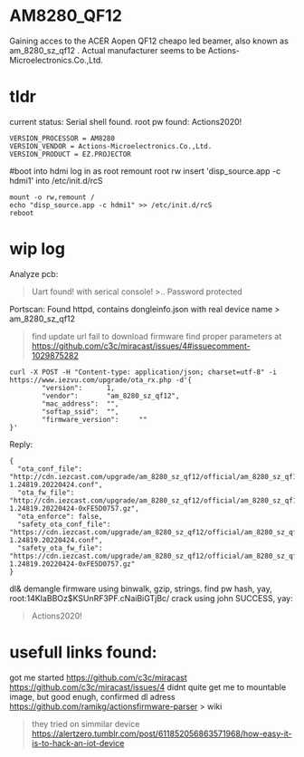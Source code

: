 # AM8280_QF12
Gaining acces to the ACER Aopen QF12 cheapo led beamer, also known as am_8280_sz_qf12 .
Actual manufacturer seems to be Actions-Microelectronics.Co.,Ltd. 

# tldr
current status: Serial shell found. root pw found: Actions2020!
```
VERSION_PROCESSOR = AM8280
VERSION_VENDOR = Actions-Microelectronics.Co.,Ltd.
VERSION_PRODUCT = EZ.PROJECTOR
```

#boot into hdmi
log in as root
remount root rw
insert 'disp_source.app -c hdmi1'  into  /etc/init.d/rcS
```
mount -o rw,remount / 
echo "disp_source.app -c hdmi1" >> /etc/init.d/rcS
reboot
```

# wip log
Analyze pcb:
> Uart found!
  >with serical console!
    >.. Password protected

Portscan:
Found httpd, contains dongleinfo.json with real device name > am_8280_sz_qf12
> find update url
> fail to download firmware
> find proper parameters at https://github.com/c3c/miracast/issues/4#issuecomment-1029875282
```
curl -X POST -H "Content-type: application/json; charset=utf-8" -i https://www.iezvu.com/upgrade/ota_rx.php -d'{
        "version":      1,
        "vendor":       "am_8280_sz_qf12",
        "mac_address":  "",
        "softap_ssid":  "",
        "firmware_version":     ""
}'
```

Reply:
```
{
  "ota_conf_file": "http://cdn.iezcast.com/upgrade/am_8280_sz_qf12/official/am_8280_sz_qf12_official-1.24819.20220424.conf",
  "ota_fw_file": "http://cdn.iezcast.com/upgrade/am_8280_sz_qf12/official/am_8280_sz_qf12_official-1.24819.20220424-0xFE5D0757.gz",
  "ota_enforce": false,
  "safety_ota_conf_file": "https://cdn.iezcast.com/upgrade/am_8280_sz_qf12/official/am_8280_sz_qf12_official-1.24819.20220424.conf",
  "safety_ota_fw_file": "https://cdn.iezcast.com/upgrade/am_8280_sz_qf12/official/am_8280_sz_qf12_official-1.24819.20220424-0xFE5D0757.gz"
}
```

dl& demangle firmware using binwalk, gzip, strings.
find pw hash, yay, root:$1$4KIaBBOz$KSUnRF3PF.cNaiBiGTjBc/
crack using john 
SUCCESS, yay:  
> Actions2020!


# usefull links found:
 got me started  https://github.com/c3c/miracast
 https://github.com/c3c/miracast/issues/4 didnt quite get me to mountable image, but good enugh, confirmed dl adress
https://github.com/ramikg/actionsfirmware-parser > wiki
> they tried on simmilar device https://alertzero.tumblr.com/post/611852056863571968/how-easy-it-is-to-hack-an-iot-device 

